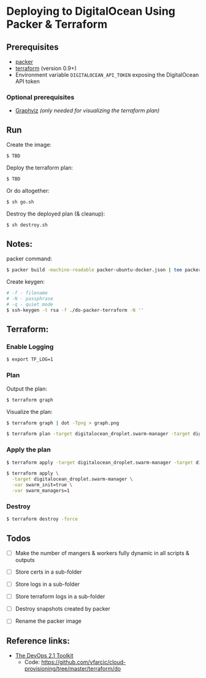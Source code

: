 # Deploying to DigitalOcean Using Packer & Terraform

## Prerequisites

- [packer](http://packer.io)
- [terraform](http://terraform.io) (version 0.9+)
- Environment variable `DIGITALOCEAN_API_TOKEN` exposing the DigitalOcean API token

### Optional prerequisites

- [Graphviz](http://graphviz.org/)
_(only needed for visualizing the terraform plan)_

## Run

Create the image:
```sh
$ TBD
```

Deploy the terraform plan:
```sh
$ TBD
```

Or do altogether:
```sh
$ sh go.sh
```

Destroy the deployed plan (& cleanup):
```sh
$ sh destroy.sh
```


## Notes:

packer command:
```sh
$ packer build -machine-readable packer-ubuntu-docker.json | tee packer-ubuntu-docker.log
```

Create keygen:
```sh
# -f - filename
# -N - passphrase
# -q - quiet mode
$ ssh-keygen -t rsa -f ./do-packer-terraform -N '' 
```

## Terraform:

### Enable Logging
```sh
$ export TF_LOG=1
```

### Plan

Output the plan:
```sh
$ terraform graph
```

Visualize the plan:
```sh
$ terraform graph | dot -Tpng > graph.png
```


```sh
$ terraform plan -target digitalocean_droplet.swarm-manager -target digitalocean_droplet.swarm-worker
```

### Apply the plan

```sh
$ terraform apply -target digitalocean_droplet.swarm-manager -target digitalocean_droplet.swarm-worker
```

```sh
$ terraform apply \
  -target digitalocean_droplet.swarm-manager \
  -var swarm_init=true \
  -var swarm_managers=1
```

### Destroy

```sh
$ terraform destroy -force
```

## Todos

- [ ] Make the number of mangers & workers fully dynamic in all scripts & outputs
- [ ] Store certs in a sub-folder
- [ ] Store logs in a sub-folder
- [ ] Store terraform logs in a sub-folder
- [ ] Destroy snapshots created by packer
- [ ] Rename the packer image


## Reference links:

- [The DevOps 2.1 Toolkit](https://leanpub.com/the-devops-2-1-toolkit)
  - Code: https://github.com/vfarcic/cloud-provisioning/tree/master/terraform/do